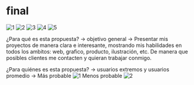 # final
![1](https://user-images.githubusercontent.com/93101241/172656505-62868a9b-0010-4ed8-9b47-d5aa326a0d11.jpg)
![2](https://user-images.githubusercontent.com/93101241/172656510-06b9bfc8-1add-46bf-9302-cc9afe93e10d.jpg)
![3](https://user-images.githubusercontent.com/93101241/172656517-eeace121-8a9f-4b06-b480-c8e0f0882e9f.jpg)
![4](https://user-images.githubusercontent.com/93101241/172656523-9f2f3cff-64aa-471e-a16e-852c623f8478.jpg)
![5](https://user-images.githubusercontent.com/93101241/172687441-d651a5e9-b61f-407e-bc1e-4dae7f1b8918.png)


¿Para qué es esta propuesta? → objetivo general → Presentar mis proyectos de manera clara e interesante, mostrando mis habilidades en todos los ambitos: web, grafico, producto, ilustración, etc. De manera que posibles clientes me contacten y quieran trabajar conmigo.

¿Para quiénes es esta propuesta? → usuarios extremos y usuarios promedio →
Más probable 
![1](https://user-images.githubusercontent.com/93101241/172687609-9f71785b-5aca-4532-93c7-8b4bf1948052.png)
Menos probable
![2](https://user-images.githubusercontent.com/93101241/172687618-9de6be62-3b9e-4981-927d-dda74210b119.png)
